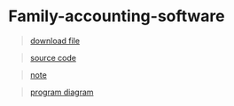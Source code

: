 # Family-accounting-software
>[download file](https://github.com/protasenya02/Family-accounting-software/blob/master/final/CoinKeeper.exe)

>[source code](https://github.com/protasenya02/Family-accounting-software/tree/master/final/units)

>[note](https://github.com/protasenya02/Family-accounting-software/blob/master/final/Пояснительная%20записка%20Протасеня.docx)

>[program diagram](https://github.com/protasenya02/Family-accounting-software/blob/master/final/схема%20программы.png)

